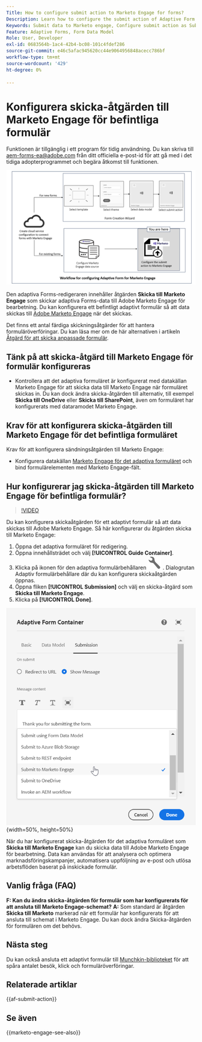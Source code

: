 ```yaml
---
Title: How to configure submit action to Marketo Engage for forms?
Description: Learn how to configure the submit action of Adaptive Form to send data to Marketo Engage.
Keywords: Submit data to Marketo engage, Configure submit action as Submit to Marketo Engage
Feature: Adaptive Forms, Form Data Model
Role: User, Developer
exl-id: 0683564b-1ac4-42b4-bc08-101c4fdef286
source-git-commit: e46c5afac945620cc44e9064956848acecc786bf
workflow-type: tm+mt
source-wordcount: '429'
ht-degree: 0%

---
```


# Konfigurera skicka-åtgärden till Marketo Engage för befintliga formulär

<span class="preview"> Funktionen är tillgänglig i ett program för tidig användning. Du kan skriva till aem-forms-ea@adobe.com från ditt officiella e-post-id för att gå med i det tidiga adopterprogrammet och begära åtkomst till funktionen. </span>

![Arbetsflöde](/help/forms/assets/workflow-marketo-3.png)

Den adaptiva Forms-redigeraren innehåller åtgärden **Skicka till Marketo Engage** som skickar adaptiva Forms-data till Adobe Marketo Engage för bearbetning. Du kan konfigurera ett befintligt adaptivt formulär så att data skickas till [Adobe Marketo Engage](https://experienceleague.adobe.com/sv/docs/marketo/using/home) när det skickas.

Det finns ett antal färdiga skickningsåtgärder för att hantera formuläröverföringar. Du kan läsa mer om de här alternativen i artikeln [Åtgärd för att skicka anpassade formulär](/help/forms/configure-submit-actions-core-components.md).

## Tänk på att skicka-åtgärd till Marketo Engage för formulär konfigureras

* Kontrollera att det adaptiva formuläret är konfigurerat med datakällan Marketo Engage för att skicka data till Marketo Engage när formuläret skickas in. Du kan dock ändra skicka-åtgärden till alternativ, till exempel **Skicka till OneDrive** eller **Skicka till SharePoint**, även om formuläret har konfigurerats med dataramodet Marketo Engage.

## Krav för att konfigurera skicka-åtgärden till Marketo Engage för det befintliga formuläret

Krav för att konfigurera sändningsåtgärden till Marketo Engage:

* Konfigurera datakällan [Marketo Engage för det adaptiva formuläret](/help/forms/use-marketo-engage-data-source-in-form.md) och bind formulärelementen med Marketo Engage-fält.

## Hur konfigurerar jag skicka-åtgärden till Marketo Engage för befintliga formulär?

>[!VIDEO](https://video.tv.adobe.com/v/3442866/submit-action-marketo-engage-marketo-aem-aem-forms-engage)

Du kan konfigurera skickaåtgärden för ett adaptivt formulär så att data skickas till Adobe Marketo Engage. Så här konfigurerar du åtgärden skicka till Marketo Engage:

1. Öppna det adaptiva formuläret för redigering.
2. Öppna innehållsträdet och välj **[!UICONTROL Guide Container]**.
3. Klicka på ikonen för den adaptiva formulärbehållaren ![Egenskaper för den adaptiva formulärbehållaren](/help/forms/assets/configure-icon.svg) . Dialogrutan Adaptiv formulärbehållare där du kan konfigurera skickaåtgärden öppnas.
4. Öppna fliken **[!UICONTROL Submission]** och välj en skicka-åtgärd som **Skicka till Marketo Engage**.
5. Klicka på **[!UICONTROL Done]**.

![Marketo Submit Action](/help/forms/assets/marketo-engage-submit-action.png){width=50%, height=50%}


När du har konfigurerat skicka-åtgärden för det adaptiva formuläret som **Skicka till Marketo Engage** kan du skicka data till Adobe Marketo Engage för bearbetning. Data kan användas för att analysera och optimera marknadsföringskampanjer, automatisera uppföljning av e-post och utlösa arbetsflöden baserat på inskickade formulär.

## Vanlig fråga (FAQ)

**F: Kan du ändra skicka-åtgärden för formulär som har konfigurerats för att ansluta till Marketo Engage-schemat?**
**A:** Som standard är åtgärden **Skicka till Marketo** markerad när ett formulär har konfigurerats för att ansluta till schemat i Marketo Engage. Du kan dock ändra Skicka-åtgärden för formulären om det behövs.

## Nästa steg

Du kan också ansluta ett adaptivt formulär till [Munchkin-biblioteket](https://experienceleague.adobe.com/sv/docs/marketo/using/product-docs/administration/setup/munchkin) för att spåra antalet besök, klick och formuläröverföringar.

## Relaterade artiklar

{{af-submit-action}}

## Se även

{{marketo-engage-see-also}}
